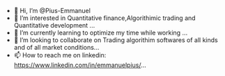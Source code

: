 - 👋 Hi, I’m @Pius-Emmanuel
- 👀 I’m interested in Quantitative finance,Algorithimic trading and Quantitative development ...
- 🌱 I’m currently learning to optimize my time while working ...
- 💞️ I’m looking to collaborate on Trading algorithim softwares of all kinds and of all market conditions...
- 📫 How to reach me on linkedin: https://www.linkedin.com/in/emmanuelpius/...

<!---
Pius-Emmanuel/Pius-Emmanuel is a ✨ special ✨ repository because its `README.md` (this file) appears on your GitHub profile.
You can click the Preview link to take a look at your changes.
--->
